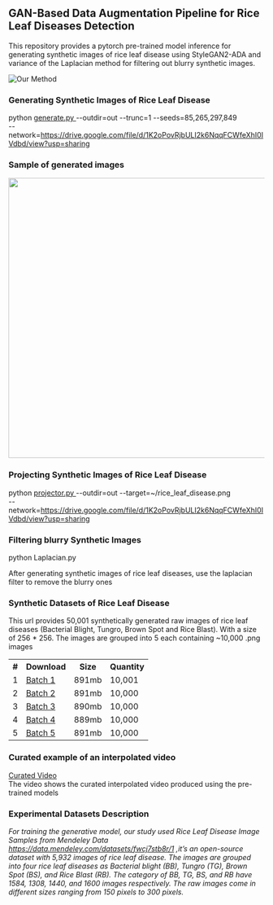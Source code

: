 ## GAN-Based Data Augmentation Pipeline for Rice Leaf Diseases Detection 
This repository provides a pytorch pre-trained model inference for generating synthetic images of rice leaf disease using StyleGAN2-ADA and variance of the Laplacian method for filtering out blurry synthetic images.


![Our Method](https://user-images.githubusercontent.com/34354606/194866011-292203a3-df7e-46e3-b618-a2c5c1e86b10.png)

### Generating Synthetic Images of Rice Leaf Disease
python <a href="https://github.com/NVlabs/stylegan2-ada-pytorch/blob/main/generate.py">
generate.py </a> --outdir=out --trunc=1 --seeds=85,265,297,849 \
      --network=https://drive.google.com/file/d/1K2oPovRjbULI2k6NqqFCWfeXhI0IVdbd/view?usp=sharing
      
### Sample of generated images
<img src="https://user-images.githubusercontent.com/34354606/196154683-7e47a20c-0b55-4d09-b828-4b723f8c6625.png" width=700 height=550>

### Projecting Synthetic Images of Rice Leaf Disease
python <a href="https://github.com/NVlabs/stylegan2-ada-pytorch/blob/main/projector.py">
projector.py </a> --outdir=out --target=~/rice_leaf_disease.png \
      --network=https://drive.google.com/file/d/1K2oPovRjbULI2k6NqqFCWfeXhI0IVdbd/view?usp=sharing

### Filtering blurry Synthetic Images
python Laplacian.py

After generating synthetic images of rice leaf diseases, use the laplacian filter to remove the blurry ones

### Synthetic Datasets of Rice Leaf Disease
This url provides 50,001 synthetically generated raw images of rice leaf diseases (Bacterial Blight, Tungro, Brown Spot and Rice Blast). With a size of 256 * 256. The images are grouped into 5 each containing ~10,000 .png images 

<table>
  <tr>
    <th>#</th>
    <th>Download</th>
    <th>Size</th>
    <th>Quantity</th>
  </tr>
  <tr>
    <td>1</td>
    <td>
<a href="https://drive.google.com/file/d/1bVWQNv68Oh6PB4NDgv9nH7whuBHbquJw/view?usp=sharing">Batch 1</a></td>
    <td>891mb</td>
    <td>10,001</td>
  </tr>
  <tr>
    <td>2</td>
    <td>
<a href="https://drive.google.com/file/d/1sUr_ogXhGUYodmK9QA5fWHRH7F3LDRFf/view?usp=sharing">Batch 2</a></td>
    <td>891mb</td>
        <td>10,000</td>
  </tr>
  <tr>
    <td>3</td>
    <td>
<a href="https://drive.google.com/file/d/1vyWg89Q2pDBRdcj8d9-1k4zeFKKZ9nxz/view?usp=sharing">Batch 3</a></td>
    <td>890mb</td>
        <td>10,000</td>
  </tr>
  <tr>
    <td>4</td>
    <td>
<a href="https://drive.google.com/file/d/1-Qy5YgBxtw1N8mwJqiQ9BRufHqPf0foH/view?usp=sharing">Batch 4</a></td>
    <td>889mb</td>
        <td>10,000</td>
  </tr>
  <tr>
    <td>5</td>
    <td>
<a href="https://drive.google.com/file/d/1R2b7nJG7Pky_XBVZ7GgjnPOXHAhBxOmZ/view?usp=sharing">Batch 5</a></td>
    <td>891mb</td>
        <td>10,000</td>
  </tr>
</table>


### Curated example of an interpolated video
<a href="https://drive.google.com/file/d/1ggt_-SpMIzAZlZtGxvR_NszUazLVpIaK/view?usp=sharing"> Curated Video</a> \
The video shows the curated interpolated video produced using the pre-trained models

###  Experimental Datasets Description
<i>For training the generative model, our study used Rice Leaf Disease Image Samples from Mendeley Data https://data.mendeley.com/datasets/fwcj7stb8r/1 ,it’s an open-source dataset with 5,932 images of rice leaf disease. The images are grouped into four rice leaf 
diseases as Bacterial blight (BB), Tungro (TG), Brown Spot (BS), and Rice Blast (RB). The 
category of BB, TG, BS, and RB have 1584, 1308, 1440, and 1600 images respectively. The raw 
images come in different sizes ranging from 150 pixels to 300 pixels. </i>
